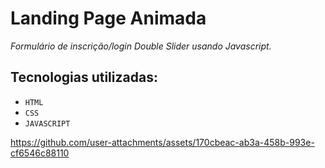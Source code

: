 # Landing Page Animada 

_Formulário de inscrição/login Double Slider usando Javascript._

## Tecnologias utilizadas: 

- `HTML`
- `CSS`
- `JAVASCRIPT`


https://github.com/user-attachments/assets/170cbeac-ab3a-458b-993e-cf6546c88110





